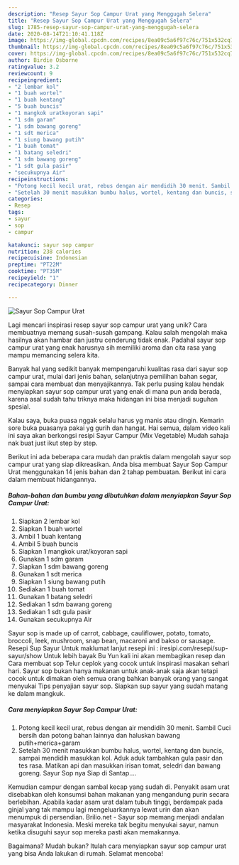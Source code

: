 ```yaml
---
description: "Resep Sayur Sop Campur Urat yang Menggugah Selera"
title: "Resep Sayur Sop Campur Urat yang Menggugah Selera"
slug: 1785-resep-sayur-sop-campur-urat-yang-menggugah-selera
date: 2020-08-14T21:10:41.118Z
image: https://img-global.cpcdn.com/recipes/8ea09c5a6f97c76c/751x532cq70/sayur-sop-campur-urat-foto-resep-utama.jpg
thumbnail: https://img-global.cpcdn.com/recipes/8ea09c5a6f97c76c/751x532cq70/sayur-sop-campur-urat-foto-resep-utama.jpg
cover: https://img-global.cpcdn.com/recipes/8ea09c5a6f97c76c/751x532cq70/sayur-sop-campur-urat-foto-resep-utama.jpg
author: Birdie Osborne
ratingvalue: 3.2
reviewcount: 9
recipeingredient:
- "2 lembar kol"
- "1 buah wortel"
- "1 buah kentang"
- "5 buah buncis"
- "1 mangkok uratkoyoran sapi"
- "1 sdm garam"
- "1 sdm bawang goreng"
- "1 sdt merica"
- "1 siung bawang putih"
- "1 buah tomat"
- "1 batang seledri"
- "1 sdm bawang goreng"
- "1 sdt gula pasir"
- "secukupnya Air"
recipeinstructions:
- "Potong kecil kecil urat, rebus dengan air mendidih 30 menit. Sambil Cuci bersih dan potong bahan lainnya dan haluskan bawang putih+merica+garam"
- "Setelah 30 menit masukkan bumbu halus, wortel, kentang dan buncis, sampai mendidih masukkan kol. Aduk aduk tambahkan gula pasir dan tes rasa. Matikan api dan masukkan irisan tomat, seledri dan bawang goreng. Sayur Sop nya Siap di Santap...."
categories:
- Resep
tags:
- sayur
- sop
- campur

katakunci: sayur sop campur 
nutrition: 238 calories
recipecuisine: Indonesian
preptime: "PT22M"
cooktime: "PT35M"
recipeyield: "1"
recipecategory: Dinner

---
```



![Sayur Sop Campur Urat](https://img-global.cpcdn.com/recipes/8ea09c5a6f97c76c/751x532cq70/sayur-sop-campur-urat-foto-resep-utama.jpg)

Lagi mencari inspirasi resep sayur sop campur urat yang unik? Cara membuatnya memang susah-susah gampang. Kalau salah mengolah maka hasilnya akan hambar dan justru cenderung tidak enak. Padahal sayur sop campur urat yang enak harusnya sih memiliki aroma dan cita rasa yang mampu memancing selera kita.

Banyak hal yang sedikit banyak mempengaruhi kualitas rasa dari sayur sop campur urat, mulai dari jenis bahan, selanjutnya pemilihan bahan segar, sampai cara membuat dan menyajikannya. Tak perlu pusing kalau hendak menyiapkan sayur sop campur urat yang enak di mana pun anda berada, karena asal sudah tahu triknya maka hidangan ini bisa menjadi suguhan spesial.

Kalau saya, buka puasa nggak selalu harus yg manis atau dingin. Kemarin sore buka puasanya pakai yg gurih dan hangat. Hai semua, dalam video kali ini saya akan berkongsi resipi Sayur Campur (Mix Vegetable) Mudah sahaja nak buat just ikut step by step.


Berikut ini ada beberapa cara mudah dan praktis dalam mengolah sayur sop campur urat yang siap dikreasikan. Anda bisa membuat Sayur Sop Campur Urat menggunakan 14 jenis bahan dan 2 tahap pembuatan. Berikut ini cara dalam membuat hidangannya.

<!--inarticleads1-->

##### Bahan-bahan dan bumbu yang dibutuhkan dalam menyiapkan Sayur Sop Campur Urat:

1. Siapkan 2 lembar kol
1. Siapkan 1 buah wortel
1. Ambil 1 buah kentang
1. Ambil 5 buah buncis
1. Siapkan 1 mangkok urat/koyoran sapi
1. Gunakan 1 sdm garam
1. Siapkan 1 sdm bawang goreng
1. Gunakan 1 sdt merica
1. Siapkan 1 siung bawang putih
1. Sediakan 1 buah tomat
1. Gunakan 1 batang seledri
1. Sediakan 1 sdm bawang goreng
1. Sediakan 1 sdt gula pasir
1. Gunakan secukupnya Air


Sayur sop is made up of carrot, cabbage, cauliflower, potato, tomato, broccoli, leek, mushroom, snap bean, macaroni and bakso or sausage. Resepi Sup Sayur Untuk maklumat lanjut resepi ini : iresipi.com/resepi/sup-sayur/show Untuk lebih bayak Bu Yun kali ini akan membagikan resep dan Cara membuat sop Telur ceplok yang cocok untuk inspirasi masakan sehari hari. Sayur sop bukan hanya makanan untuk anak-anak saja akan tetapi cocok untuk dimakan oleh semua orang bahkan banyak orang yang sangat menyukai Tips penyajian sayur sop. Siapkan sup sayur yang sudah matang ke dalam mangkuk. 

<!--inarticleads2-->

##### Cara menyiapkan Sayur Sop Campur Urat:

1. Potong kecil kecil urat, rebus dengan air mendidih 30 menit. Sambil Cuci bersih dan potong bahan lainnya dan haluskan bawang putih+merica+garam
1. Setelah 30 menit masukkan bumbu halus, wortel, kentang dan buncis, sampai mendidih masukkan kol. Aduk aduk tambahkan gula pasir dan tes rasa. Matikan api dan masukkan irisan tomat, seledri dan bawang goreng. Sayur Sop nya Siap di Santap....


Kemudian campur dengan sambal kecap yang sudah di. Penyakit asam urat disebabkan oleh konsumsi bahan makanan yang mengandung purin secara berlebihan. Apabila kadar asam urat dalam tubuh tinggi, berdampak pada ginjal yang tak mampu lagi mengeluarkannya lewat urin dan akan menumpuk di persendian. Brilio.net - Sayur sop memang menjadi andalan masyarakat Indonesia. Meski mereka tak begitu menyukai sayur, namun ketika disuguhi sayur sop mereka pasti akan memakannya. 

Bagaimana? Mudah bukan? Itulah cara menyiapkan sayur sop campur urat yang bisa Anda lakukan di rumah. Selamat mencoba!
